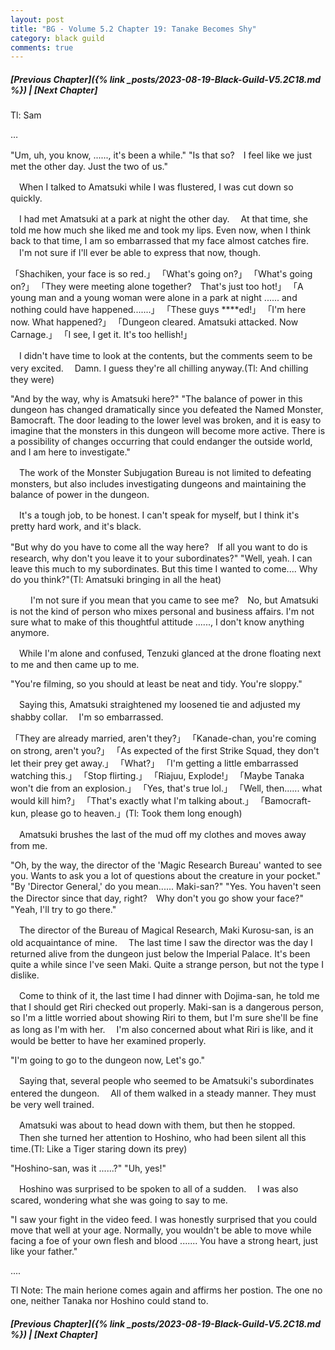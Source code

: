 ```yaml
---
layout: post
title: "BG - Volume 5.2 Chapter 19: Tanake Becomes Shy"
category: black guild
comments: true
---
```


##### [Previous Chapter]({% link _posts/2023-08-19-Black-Guild-V5.2C18.md %}) \| [Next Chapter]



Tl: Sam

…


"Um, uh, you know, ......, it's been a while."
"Is that so?　I feel like we just met the other day. Just the two of us."

　When I talked to Amatsuki while I was flustered, I was cut down so quickly.

　I had met Amatsuki at a park at night the other day.
　At that time, she told me how much she liked me and took my lips. Even now, when I think back to that time, I am so embarrassed that my face almost catches fire.
　I'm not sure if I'll ever be able to express that now, though.
<!--more-->

「Shachiken, your face is so red.」
「What's going on?」
「What's going on?」
「They were meeting alone together?　That's just too hot!」
「A young man and a young woman were alone in a park at night ...... and nothing could have happened.......」
「These guys ****ed!」
「I'm here now. What happened?」
「Dungeon cleared.
Amatsuki attacked.
Now Carnage.」
「I see, I get it. It's too hellish!」

　I didn't have time to look at the contents, but the comments seem to be very excited.
　Damn. I guess they're all chilling anyway.(Tl: And chilling they were)

"And by the way, why is Amatsuki here?"
"The balance of power in this dungeon has changed dramatically since you defeated the Named Monster, Bamocraft. The door leading to the lower level was broken, and it is easy to imagine that the monsters in this dungeon will become more active. There is a possibility of changes occurring that could endanger the outside world, and I am here to investigate."

　The work of the Monster Subjugation Bureau is not limited to defeating monsters, but also includes investigating dungeons and maintaining the balance of power in the dungeon.

　It's a tough job, to be honest. I can't speak for myself, but I think it's pretty hard work, and it's black.

"But why do you have to come all the way here?　If all you want to do is research, why don't you leave it to your subordinates?"
"Well, yeah. I can leave this much to my subordinates. But this time I wanted to come.... Why do you think?"(Tl: Amatsuki bringing in all the heat)

　
　I'm not sure if you mean that you came to see me?　No, but Amatsuki is not the kind of person who mixes personal and business affairs. I'm not sure what to make of this thoughtful attitude ......, I don't know anything anymore.

　While I'm alone and confused, Tenzuki glanced at the drone floating next to me and then came up to me.

"You're filming, so you should at least be neat and tidy. You're sloppy."

　Saying this, Amatsuki straightened my loosened tie and adjusted my shabby collar.
　I'm so embarrassed.

「They are already married, aren't they?」
「Kanade-chan, you're coming on strong, aren't you?」
「As expected of the first Strike Squad, they don't let their prey get away.」
「What?」
「I'm getting a little embarrassed watching this.」
「Stop flirting.」
「Riajuu, Explode!」
「Maybe Tanaka won't die from an explosion.」
「Yes, that's true lol.」
「Well, then...... what would kill him?」
「That's exactly what I'm talking about.」
「Bamocraft-kun, please go to heaven.」(Tl: Took them long enough)

　Amatsuki brushes the last of the mud off my clothes and moves away from me.

"Oh, by the way, the director of the 'Magic Research Bureau' wanted to see you. Wants to ask you a lot of questions about the creature in your pocket."
"By 'Director General,' do you mean...... Maki-san?"
"Yes. You haven't seen the Director since that day, right?　Why don't you go show your face?"
"Yeah, I'll try to go there."

　The director of the Bureau of Magical Research, Maki Kurosu-san, is an old acquaintance of mine.
　The last time I saw the director was the day I returned alive from the dungeon just below the Imperial Palace. It's been quite a while since I've seen Maki. Quite a strange person, but not the type I dislike.

　Come to think of it, the last time I had dinner with Dojima-san, he told me that I should get Riri checked out properly. Maki-san is a dangerous person, so I'm a little worried about showing Riri to them, but I'm sure she'll be fine as long as I'm with her.
　I'm also concerned about what Riri is like, and it would be better to have her examined properly.

"I'm going to go to the dungeon now, Let's go."

　Saying that, several people who seemed to be Amatsuki's subordinates entered the dungeon.
　All of them walked in a steady manner. They must be very well trained.

　Amatsuki was about to head down with them, but then he stopped.
　Then she turned her attention to Hoshino, who had been silent all this time.(Tl: Like a Tiger staring down its prey)

"Hoshino-san, was it ......?"
"Uh, yes!"

　Hoshino was surprised to be spoken to all of a sudden.
　I was also scared, wondering what she was going to say to me.

"I saw your fight in the video feed. I was honestly surprised that you could move that well at your age. Normally, you wouldn't be able to move while facing a foe of your own flesh and blood ....... You have a strong heart, just like your father."



....

Tl Note: The main herione comes again and affirms her postion. The one no one, neither Tanaka nor Hoshino could stand to.



##### [Previous Chapter]({% link _posts/2023-08-19-Black-Guild-V5.2C18.md %}) \| [Next Chapter]
